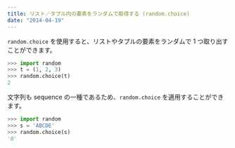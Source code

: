 ```yaml
---
title: リスト／タプル内の要素をランダムで取得する (random.choice)
date: "2014-04-19"
---
```


`random.choice` を使用すると、リストやタプルの要素をランダムで 1 つ取り出すことができます。

```python
>>> import random
>>> t = (1, 2, 3)
>>> random.choice(t)
2
```

文字列も sequence の一種であるため、`random.choice` を適用することができます。

```python
>>> import random
>>> s = 'ABCDE'
>>> random.choice(s)
'B'
```

